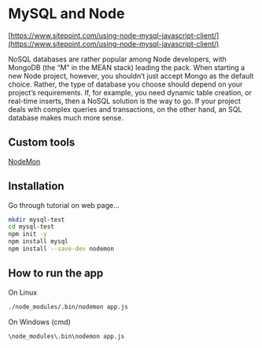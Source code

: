 # MySQL and Node

[https://www.sitepoint.com/using-node-mysql-javascript-client/](https://www.sitepoint.com/using-node-mysql-javascript-client/)

NoSQL databases are rather popular among Node developers, with MongoDB (the “M” in the MEAN stack) leading the pack. When starting a new Node project, however, you shouldn’t just accept Mongo as the default choice. Rather, the type of database you choose should depend on your project’s requirements. If, for example, you need dynamic table creation, or real-time inserts, then a NoSQL solution is the way to go. If your project deals with complex queries and transactions, on the other hand, an SQL database makes much more sense.

## Custom tools
[NodeMon](https://nodemon.io/)


## Installation

Go through tutorial on web page...

```bash
mkdir mysql-test
cd mysql-test
npm init -y
npm install mysql
npm install --save-dev nodemon

```

## How to run the app
On Linux
```bash
./node_modules/.bin/nodemon app.js
```
On Windows (cmd)
```cmd
\node_modules\.bin\nodemon app.js
```
